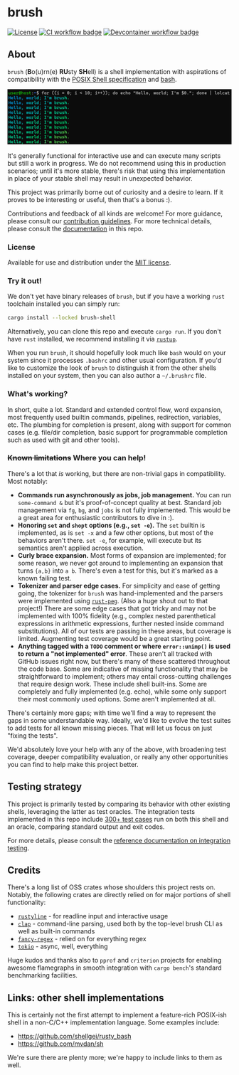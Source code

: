 # brush

[![License](https://img.shields.io/badge/license-MIT-blue?style=flat-square)](LICENSE)
[![CI workflow badge](https://github.com/reubeno/brush/actions/workflows/ci.yaml/badge.svg)](https://github.com/reubeno/brush/actions/workflows/ci.yaml)
[![Devcontainer workflow badge](https://github.com/reubeno/brush/actions/workflows/devcontainer.yaml/badge.svg)](https://github.com/reubeno/brush/actions/workflows/devcontainer.yaml)

## About

`brush` (**B**o(u)rn(e) **RU**sty **SH**ell) is a shell implementation with aspirations of compatibility with the [POSIX Shell specification](https://pubs.opengroup.org/onlinepubs/9699919799/utilities/V3_chap02.html) and [bash](https://www.gnu.org/software/bash/).

![screenshot](./docs/extras/brush-screenshot.png)

It's generally functional for interactive use and can execute many scripts but still a work in progress. We do not recommend using this in production scenarios; until it's more stable, there's risk that using this implementation in place of your stable shell may result in unexpected behavior.

This project was primarily borne out of curiosity and a desire to learn. If it proves to be interesting or useful, then that's a bonus :).

Contributions and feedback of all kinds are welcome! For more guidance, please consult our [contribution guidelines](CONTRIBUTING.md). For more technical details, please consult the [documentation](docs/README.md) in this repo.

### License

Available for use and distribution under the [MIT license](LICENSE).

### Try it out!

We don't yet have binary releases of `brush`, but if you have a working `rust` toolchain installed you can simply run:

```bash
cargo install --locked brush-shell
```

Alternatively, you can clone this repo and execute `cargo run`. If you don't have `rust` installed, we recommend installing it via [`rustup`](https://rustup.rs/).

When you run `brush`, it should hopefully look much like `bash` would on your system since it processes `.bashrc` and other usual configuration. If you'd like to customize the look of `brush` to distinguish it from the other shells installed on your system, then you can also author a `~/.brushrc` file.

### What's working?

In short, quite a lot. Standard and extended control flow, word expansion, most frequently used builtin commands, pipelines, redirection, variables, etc. The plumbing for completion is present, along with support for common cases (e.g. file/dir completion, basic support for programmable completion such as used with git and other tools). 

### <strike>Known limitations</strike> Where you can help!

There's a lot that *is* working, but there are non-trivial gaps in compatibility. Most notably:

* **Commands run asynchronously as jobs, job management.**
  You can run `some-command &` but it's proof-of-concept quality at best. Standard job management via `fg`, `bg`, and `jobs` is not fully implemented. This would be a great area for enthusiastic contributors to dive in :).
* **Honoring `set` and `shopt` options (e.g., `set -e`).**
  The `set` builtin is implemented, as is `set -x` and a few other options, but most of the behaviors aren't there. `set -e`, for example, will execute but its semantics aren't applied across execution.
* **Curly brace expansion.**
  Most forms of expansion are implemented; for some reason, we never got around to implementing an expansion that turns `{a,b}` into `a b`. There's even a test for this, but it's marked as a known failing test.
* **Tokenizer and parser edge cases.**
  For simplicity and ease of getting going, the tokenizer for `brush` was hand-implemented and the parsers were implemented using [`rust-peg`](https://github.com/kevinmehall/rust-peg). (Also a huge shout out to that project!) There are some edge cases that got tricky and may not be implemented with 100% fidelity (e.g., complex nested parenthetical expressions in arithmetic expressions, further nested inside command substitutions). All of our tests are passing in these areas, but coverage is limited. Augmenting test coverage would be a great starting point.
* **Anything tagged with a `TODO` comment or where `error::unimp()` is used to return a "not implemented" error**.
  These aren't all tracked with GitHub issues right now, but there's many of these scattered throughout the code base. Some are indicative of missing functionality that may be straightforward to implement; others may entail cross-cutting challenges that require design work. These include shell built-ins. Some are completely and fully implemented (e.g. echo), while some only support their most commonly used options. Some aren't implemented at all.

There's certainly more gaps; with time we'll find a way to represent the gaps in some understandable way. Ideally, we'd like to evolve the test suites to add tests for all known missing pieces. That will let us focus on just "fixing the tests". 

We'd absolutely love your help with any of the above, with broadening test coverage, deeper compatibility evaluation, or really any other opportunities you can find to help make this project better.

## Testing strategy

This project is primarily tested by comparing its behavior with other existing shells, leveraging the latter as test oracles. The integration tests implemented in this repo include [300+ test cases](brush-shell/tests/cases) run on both this shell and an oracle, comparing standard output and exit codes.

For more details, please consult the [reference documentation on integration testing](docs/reference/integration-testing.md).

## Credits

There's a long list of OSS crates whose shoulders this project rests on. Notably, the following crates are directly relied on for major portions of shell functionality:

* [`rustyline`](https://github.com/kkawakam/rustyline) - for readline input and interactive usage
* [`clap`]() - command-line parsing, used both by the top-level brush CLI as well as built-in commands
* [`fancy-regex`]() - relied on for everything regex
* [`tokio`]() - async, well, everything

Huge kudos and thanks also to `pprof` and `criterion` projects for enabling awesome flamegraphs in smooth integration with `cargo bench`'s standard benchmarking facilities.

## Links: other shell implementations

This is certainly not the first attempt to implement a feature-rich POSIX-ish shell in a non-C/C++ implementation language. Some examples include:

* https://github.com/shellgei/rusty_bash
* https://github.com/mvdan/sh

We're sure there are plenty more; we're happy to include links to them as well.
